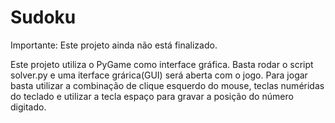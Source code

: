 # Sudoku


Importante: Este projeto ainda não está finalizado.

Este projeto utiliza o PyGame como interface gráfica. Basta rodar o script solver.py e uma iterface grárica(GUI) será aberta com o jogo. Para jogar basta utilizar a combinação de clique esquerdo do mouse, teclas numéridas do teclado e utilizar a tecla espaço para gravar a posição do número digitado.
